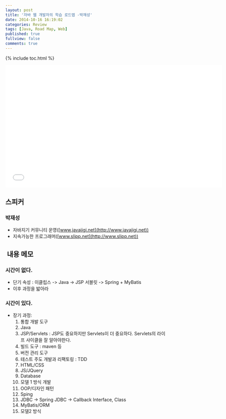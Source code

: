 ```yaml
---
layout: post
title: '자바 웹 개발자의 학습 로드맵 -박재성'
date: 2014-10-16 16:19:02
categories: Review
tags: [Java, Road Map, Web]
published: true
fullview: false
comments: true
---
```


{% include toc.html %}

<iframe width="676" height="380" src="//www.youtube.com/embed/3mgMwObtaQ0" frameborder="0" allowfullscreen="allowfullscreen"></iframe>

## 스피커

### 박재성

* 자바지기 커뮤니티 운영([www.javajigi.net](http://www.javajigi.net))
* 지속가능한 프로그래머([www.slipp.net](http://www.slipp.net))

##  내용 메모

### 시간이 없다.
* 단기 속성 : 이클립스 -> Java -> JSP 서블릿 -> Spring + MyBatis
* 이후 과정을 밟아라

### 시간이 있다.

* 장기 과정:
  1. 통합 개발 도구
  2. Java
  3. JSP/Servlets : JSP도 중요하지만 Servlets이 더 중요하다. Servlets의 라이프 사이클을 잘 알아야한다.
  4. 빌드 도구 : maven 등
  5. 버전 관리 도구
  6. 테스트 주도 개발과 리팩토링 : TDD
  7. HTML/CSS
  8. JS/JQuery
  9. Database
  10. 모델 1 방식 개발
  11. OOP/디자인 패턴
  12. Sping
  13. JDBC -> Spring JDBC -> Callback Interface, Class
  14. MyBatis/ORM
  15. 모델2 방식





